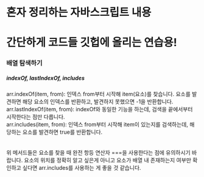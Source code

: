 # 혼자 정리하는 자바스크립트 내용

# 간단하게 코드들 깃헙에 올리는 연습용!



### 배열 탐색하기
##### indexOf, lastIndexOf, includes
arr.indexOf(item, from): 인덱스 from부터 시작해 item(요소)를 찾습니다. 요소를 발견하면 해당 요소의 인덱스를 반환하고, 발견하지 못했으면 -1을 반환합니다. 
<br />
arr.lastIndexOf(item, from): indexOf와 동일한 기능을 하는데, 검색을 끝에서부터 시작한다는 점만 다릅니다.
<br />
arr.includes(item, from): 인덱스 from부터 시작해 item이 있는지를 검색하는데, 해당하는 요소를 발견하면 true를 반환합니다.
<br />
<br />
<br />
위 메서드들은 요소를 찾을 때 완전 항등 연산자 ===을 사용한다는 점에 유의하시기 바랍니다. 요소의 위치를 정확히 알고 싶은게 아니고 요소가 배열 내 존재하는지 여부만 확인하고 싶다면 arr.includes를 사용하는 게 좋을 것 같습니다.
